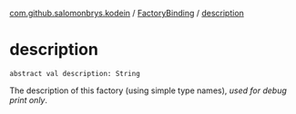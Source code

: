 [com.github.salomonbrys.kodein](../index.md) / [FactoryBinding](index.md) / [description](.)

# description

`abstract val description: String`

The description of this factory (using simple type names), *used for debug print only*.

